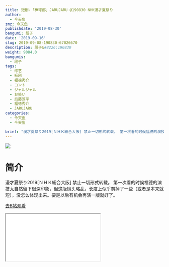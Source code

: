 ```yaml
---
title: 短剧-「棒球部」JARUJARU @190830 NHK漫才夏祭り
author:
  - 今天鱼
zmz: 今天鱼
publishdate: '2019-08-30'
bangumi: 段子
date: '2019-09-16'
slug: 2019-09-08-190830-67026670
description: 段子&#8226;190830
weight: 9084.0
bangumis:
  - 段子
tags:
  - 综艺
  - 短剧
  - 福德秀介
  - コント
  - ジャルジャル
  - お笑い
  - 后藤淳平
  - 福徳秀介
  - JARUJARU
categories:
  - 今天鱼
  - 今天鱼

brief: "漫才夏祭り2019[ＮＨＫ総合大阪] 禁止一切形式转载。 第一次看的时候福德的演技太自然留下很深印象，但这版镜头略乱，长度上似乎剪掉了一些（或者是本来就短），没怎么体现出来。要是以后有机会再演一版就好了。"
---
```

![](https://i.imgur.com/O4IFsm0.jpg)
# 简介  
漫才夏祭り2019[ＮＨＫ総合大阪]
禁止一切形式转载。
第一次看的时候福德的演技太自然留下很深印象，但这版镜头略乱，长度上似乎剪掉了一些（或者是本来就短），没怎么体现出来。要是以后有机会再演一版就好了。  

[去B站观看](https://www.bilibili.com/video/av67026670/)
<div class ="resp-container"><iframe class="testiframe" src="//player.bilibili.com/player.html?aid=67026670"", scrolling="no", allowfullscreen="true" > </iframe></div> 
